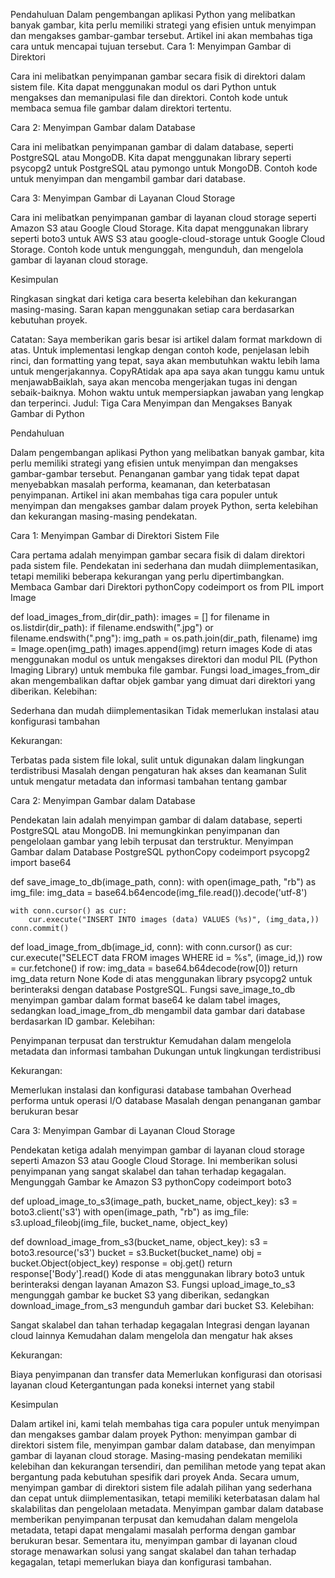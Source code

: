 
Pendahuluan
Dalam pengembangan aplikasi Python yang melibatkan banyak gambar, kita perlu memiliki strategi yang efisien untuk menyimpan dan mengakses gambar-gambar tersebut. Artikel ini akan membahas tiga cara untuk mencapai tujuan tersebut.
Cara 1: Menyimpan Gambar di Direktori

Cara ini melibatkan penyimpanan gambar secara fisik di direktori dalam sistem file.
Kita dapat menggunakan modul os dari Python untuk mengakses dan memanipulasi file dan direktori.
Contoh kode untuk membaca semua file gambar dalam direktori tertentu.


Cara 2: Menyimpan Gambar dalam Database

Cara ini melibatkan penyimpanan gambar di dalam database, seperti PostgreSQL atau MongoDB.
Kita dapat menggunakan library seperti psycopg2 untuk PostgreSQL atau pymongo untuk MongoDB.
Contoh kode untuk menyimpan dan mengambil gambar dari database.


Cara 3: Menyimpan Gambar di Layanan Cloud Storage

Cara ini melibatkan penyimpanan gambar di layanan cloud storage seperti Amazon S3 atau Google Cloud Storage.
Kita dapat menggunakan library seperti boto3 untuk AWS S3 atau google-cloud-storage untuk Google Cloud Storage.
Contoh kode untuk mengunggah, mengunduh, dan mengelola gambar di layanan cloud storage.


Kesimpulan

Ringkasan singkat dari ketiga cara beserta kelebihan dan kekurangan masing-masing.
Saran kapan menggunakan setiap cara berdasarkan kebutuhan proyek.



Catatan: Saya memberikan garis besar isi artikel dalam format markdown di atas. Untuk implementasi lengkap dengan contoh kode, penjelasan lebih rinci, dan formatting yang tepat, saya akan membutuhkan waktu lebih lama untuk mengerjakannya. CopyRAtidak apa apa saya akan tunggu kamu untuk menjawabBaiklah, saya akan mencoba mengerjakan tugas ini dengan sebaik-baiknya. Mohon waktu untuk mempersiapkan jawaban yang lengkap dan terperinci.
Judul:
Tiga Cara Menyimpan dan Mengakses Banyak Gambar di Python

Pendahuluan

Dalam pengembangan aplikasi Python yang melibatkan banyak gambar, kita perlu memiliki strategi yang efisien untuk menyimpan dan mengakses gambar-gambar tersebut. Penanganan gambar yang tidak tepat dapat menyebabkan masalah performa, keamanan, dan keterbatasan penyimpanan. Artikel ini akan membahas tiga cara populer untuk menyimpan dan mengakses gambar dalam proyek Python, serta kelebihan dan kekurangan masing-masing pendekatan.

Cara 1: Menyimpan Gambar di Direktori Sistem File

Cara pertama adalah menyimpan gambar secara fisik di dalam direktori pada sistem file. Pendekatan ini sederhana dan mudah diimplementasikan, tetapi memiliki beberapa kekurangan yang perlu dipertimbangkan.
Membaca Gambar dari Direktori
pythonCopy codeimport os
from PIL import Image

def load_images_from_dir(dir_path):
    images = []
    for filename in os.listdir(dir_path):
        if filename.endswith(".jpg") or filename.endswith(".png"):
            img_path = os.path.join(dir_path, filename)
            img = Image.open(img_path)
            images.append(img)
    return images
Kode di atas menggunakan modul os untuk mengakses direktori dan modul PIL (Python Imaging Library) untuk membuka file gambar. Fungsi load_images_from_dir akan mengembalikan daftar objek gambar yang dimuat dari direktori yang diberikan.
Kelebihan:

Sederhana dan mudah diimplementasikan
Tidak memerlukan instalasi atau konfigurasi tambahan

Kekurangan:

Terbatas pada sistem file lokal, sulit untuk digunakan dalam lingkungan terdistribusi
Masalah dengan pengaturan hak akses dan keamanan
Sulit untuk mengatur metadata dan informasi tambahan tentang gambar


Cara 2: Menyimpan Gambar dalam Database

Pendekatan lain adalah menyimpan gambar di dalam database, seperti PostgreSQL atau MongoDB. Ini memungkinkan penyimpanan dan pengelolaan gambar yang lebih terpusat dan terstruktur.
Menyimpan Gambar dalam Database PostgreSQL
pythonCopy codeimport psycopg2
import base64

def save_image_to_db(image_path, conn):
    with open(image_path, "rb") as img_file:
        img_data = base64.b64encode(img_file.read()).decode('utf-8')

    with conn.cursor() as cur:
        cur.execute("INSERT INTO images (data) VALUES (%s)", (img_data,))
    conn.commit()

def load_image_from_db(image_id, conn):
    with conn.cursor() as cur:
        cur.execute("SELECT data FROM images WHERE id = %s", (image_id,))
        row = cur.fetchone()
        if row:
            img_data = base64.b64decode(row[0])
            return img_data
    return None
Kode di atas menggunakan library psycopg2 untuk berinteraksi dengan database PostgreSQL. Fungsi save_image_to_db menyimpan gambar dalam format base64 ke dalam tabel images, sedangkan load_image_from_db mengambil data gambar dari database berdasarkan ID gambar.
Kelebihan:

Penyimpanan terpusat dan terstruktur
Kemudahan dalam mengelola metadata dan informasi tambahan
Dukungan untuk lingkungan terdistribusi

Kekurangan:

Memerlukan instalasi dan konfigurasi database tambahan
Overhead performa untuk operasi I/O database
Masalah dengan penanganan gambar berukuran besar


Cara 3: Menyimpan Gambar di Layanan Cloud Storage

Pendekatan ketiga adalah menyimpan gambar di layanan cloud storage seperti Amazon S3 atau Google Cloud Storage. Ini memberikan solusi penyimpanan yang sangat skalabel dan tahan terhadap kegagalan.
Mengunggah Gambar ke Amazon S3
pythonCopy codeimport boto3

def upload_image_to_s3(image_path, bucket_name, object_key):
    s3 = boto3.client('s3')
    with open(image_path, "rb") as img_file:
        s3.upload_fileobj(img_file, bucket_name, object_key)

def download_image_from_s3(bucket_name, object_key):
    s3 = boto3.resource('s3')
    bucket = s3.Bucket(bucket_name)
    obj = bucket.Object(object_key)
    response = obj.get()
    return response['Body'].read()
Kode di atas menggunakan library boto3 untuk berinteraksi dengan layanan Amazon S3. Fungsi upload_image_to_s3 mengunggah gambar ke bucket S3 yang diberikan, sedangkan download_image_from_s3 mengunduh gambar dari bucket S3.
Kelebihan:

Sangat skalabel dan tahan terhadap kegagalan
Integrasi dengan layanan cloud lainnya
Kemudahan dalam mengelola dan mengatur hak akses

Kekurangan:

Biaya penyimpanan dan transfer data
Memerlukan konfigurasi dan otorisasi layanan cloud
Ketergantungan pada koneksi internet yang stabil


Kesimpulan

Dalam artikel ini, kami telah membahas tiga cara populer untuk menyimpan dan mengakses gambar dalam proyek Python: menyimpan gambar di direktori sistem file, menyimpan gambar dalam database, dan menyimpan gambar di layanan cloud storage. Masing-masing pendekatan memiliki kelebihan dan kekurangan tersendiri, dan pemilihan metode yang tepat akan bergantung pada kebutuhan spesifik dari proyek Anda.
Secara umum, menyimpan gambar di direktori sistem file adalah pilihan yang sederhana dan cepat untuk diimplementasikan, tetapi memiliki keterbatasan dalam hal skalabilitas dan pengelolaan metadata. Menyimpan gambar dalam database memberikan penyimpanan terpusat dan kemudahan dalam mengelola metadata, tetapi dapat mengalami masalah performa dengan gambar berukuran besar. Sementara itu, menyimpan gambar di layanan cloud storage menawarkan solusi yang sangat skalabel dan tahan terhadap kegagalan, tetapi memerlukan biaya dan konfigurasi tambahan.